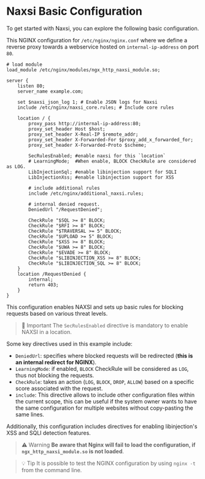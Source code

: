 # **Naxsi Basic Configuration**

To get started with Naxsi, you can explore the following basic configuration.

This NGINX configuration for `/etc/nginx/nginx.conf` where we define a reverse proxy towards a webservice hosted on `internal-ip-address` on port `80`.

```
# load module
load_module /etc/nginx/modules/ngx_http_naxsi_module.so;

server {
	listen 80;
	server_name example.com;

	set $naxsi_json_log 1; # Enable JSON logs for Naxsi
	include /etc/nginx/naxsi_core.rules; # Include core rules

	location / {
		proxy_pass http://internal-ip-address:80;
		proxy_set_header Host $host;
		proxy_set_header X-Real-IP $remote_addr;
		proxy_set_header X-Forwarded-For $proxy_add_x_forwarded_for;
		proxy_set_header X-Forwarded-Proto $scheme;

		SecRulesEnabled; #enable naxsi for this `location`
		# LearningMode;  #When enable, BLOCK CheckRule are considered as LOG.
		LibInjectionSql; #enable libinjection support for SQLI
		LibInjectionXss; #enable libinjection support for XSS

		# include additional rules
		include /etc/nginx/additional_naxsi.rules;

		# internal denied request.
		DeniedUrl "/RequestDenied";

		CheckRule "$SQL >= 8" BLOCK;
		CheckRule "$RFI >= 8" BLOCK;
		CheckRule "$TRAVERSAL >= 5" BLOCK;
		CheckRule "$UPLOAD >= 5" BLOCK;
		CheckRule "$XSS >= 8" BLOCK;
		CheckRule "$UWA >= 8" BLOCK;
		CheckRule "$EVADE >= 8" BLOCK;
		CheckRule "$LIBINJECTION_XSS >= 8" BLOCK;
		CheckRule "$LIBINJECTION_SQL >= 8" BLOCK;
	}
	location /RequestDenied {
		internal;
		return 403;
	}
}
```

This configuration enables NAXSI and sets up basic rules for blocking requests based on various threat levels.

> 📣 Important
> The `SecRulesEnabled` directive is mandatory to enable NAXSI in a location.

Some key directives used in this example include:

* `DeniedUrl`: specifies where blocked requests will be redirected (**this is an internal redirect for NGINX**).
* `LearningMode`: if enabled, `BLOCK` CheckRule will be considered as `LOG`, thus not blocking the requests.
* `CheckRule`: takes an action (`LOG`, `BLOCK`, `DROP`, `ALLOW`) based on a specific score associated with the request.
* `include`: This directive allows to include other configuration files within the current scope, this can be useful if the system owner wants to have the same configuration for multiple websites without copy-pasting the same lines.

Additionally, this configuration includes directives for enabling libinjection's XSS and SQLI detection features.

> ⚠️ Warning
> **Be aware that Nginx will fail to load the configuration, if `ngx_http_naxsi_module.so` is not loaded**.

> 💡 Tip
> It is possible to test the NGINX configuration by using `nginx -t` from the command line.